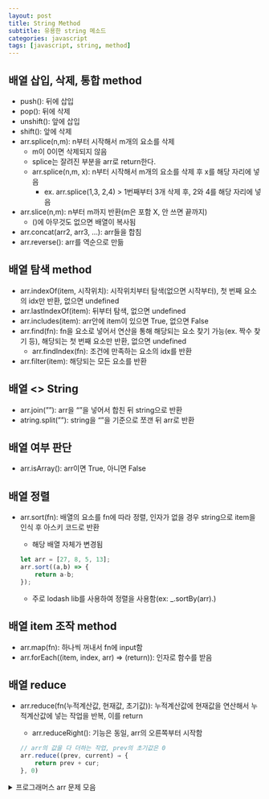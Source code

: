```yaml
---
layout: post
title: String Method
subtitle: 유용한 string 메소드
categories: javascript
tags: [javascript, string, method]
---
```


## 배열 삽입, 삭제, 통합 method

- push(): 뒤에 삽입
- pop(): 뒤에 삭제
- unshift(): 앞에 삽입
- shift(): 앞에 삭제
- arr.splice(n,m): n부터 시작해서 m개의 요소를 삭제
    - m이 0이면 삭제되지 않음
    - splice는 잘려진 부분을 arr로 return한다.
    - arr.splice(n,m, x): n부터 시작해서 m개의 요소를 삭제 후 x를 해당 자리에 넣음
        - ex. arr.splice(1,3, 2,4) > 1번째부터 3개 삭제 후, 2와 4를 해당 자리에 넣음
- arr.slice(n,m): n부터 m까지 반환(m은 포함 X, 안 쓰면 끝까지)
    - ()에 아무것도 없으면 배열이 복사됨
- arr.concat(arr2, arr3, …): arr들을 합침
- arr.reverse(): arr를 역순으로 만듦

## 배열 탐색 method

- arr.indexOf(item, 시작위치): 시작위치부터 탐색(없으면 시작부터), 첫 번째 요소의 idx만 반환, 없으면 undefined
- arr.lastIndexOf(item): 뒤부터 탐색, 없으면 undefined
- arr.includes(item): arr안에 item이 있으면 True, 없으면 False
- arr.find(fn): fn을 요소로 넣어서 연산을 통해 해당되는 요소 찾기 가능(ex. 짝수 찾기 등), 해당되는 첫 번째 요소만 반환, 없으면 undefined
    - arr.findIndex(fn): 조건에 만족하는 요소의 idx를 반환
- arr.filter(item): 해당되는 모든 요소를 반환

## 배열 <> String

- arr.join(””): arr을 “”을 넣어서 합친 뒤 string으로 반환
- atring.split(””): string을 “”을 기준으로 쪼갠 뒤 arr로 반환

## 배열 여부 판단

- arr.isArray(): arr이면 True, 아니면 False

## 배열 정렬

- arr.sort(fn): 배열의 요소를 fn에 따라 정렬, 인자가 없을 경우 string으로 item을 인식 후 아스키 코드로 반환
    - 해당 배열 자체가 변경됨
    
    ```javascript
    let arr = [27, 8, 5, 13];
    arr.sort((a,b) => {
    	return a-b;
    });
    ```
    
    - 주로 lodash lib를 사용하여 정렬을 사용함(ex: _.sortBy(arr).)

## 배열 item 조작 method

- arr.map(fn): 하나씩 꺼내서 fn에 input함
- arr.forEach((item, index, arr) ⇒ (return)): 인자로 함수를 받음

## 배열 reduce

- arr.reduce(fn(누적계산값, 현재값, 초기값)): 누적계산값에 현재값을 연산해서 누적계산값에 넣는 작업을 반복, 이를 return
    - arr.reduceRight(): 기능은 동일, arr의 오른쪽부터 시작함

    ```javascript
    // arr의 값을 다 더하는 작업, prev의 초기값은 0
    arr.reduce((prev, current) ⇒ {
        return prev + cur;
    }, 0)
    ```

<details>
<summary>프로그래머스 arr 문제 모음</summary>
<div markdown="1">

• 배열의 평균값

[https://school.programmers.co.kr/learn/courses/30/lessons/120817](https://school.programmers.co.kr/learn/courses/30/lessons/120817)

• 배열 원소의 길이

[https://school.programmers.co.kr/learn/courses/30/lessons/120854](https://school.programmers.co.kr/learn/courses/30/lessons/120854)

• 머쓱이보다 키 큰 사람

[https://school.programmers.co.kr/learn/courses/30/lessons/120585](https://school.programmers.co.kr/learn/courses/30/lessons/120585)

• 배열 뒤집기

[https://school.programmers.co.kr/learn/courses/30/lessons/120821](https://school.programmers.co.kr/learn/courses/30/lessons/120821)

• 짝수 홀수 개수

[https://school.programmers.co.kr/learn/courses/30/lessons/120824](https://school.programmers.co.kr/learn/courses/30/lessons/120824)

• 최댓값 만들기 (1)

[https://school.programmers.co.kr/learn/courses/30/lessons/120847](https://school.programmers.co.kr/learn/courses/30/lessons/120847)

• 배열 자르기

[https://school.programmers.co.kr/learn/courses/30/lessons/120833](https://school.programmers.co.kr/learn/courses/30/lessons/120833)

• 중복된 숫자 개수

[https://school.programmers.co.kr/learn/courses/30/lessons/120583](https://school.programmers.co.kr/learn/courses/30/lessons/120583)

• 배열의 유사도

[https://school.programmers.co.kr/learn/courses/30/lessons/120903](https://school.programmers.co.kr/learn/courses/30/lessons/120903)

• 삼각형의 완성조건 (1)

[https://school.programmers.co.kr/learn/courses/30/lessons/120889](https://school.programmers.co.kr/learn/courses/30/lessons/120889)

• 배열 두배 만들기

[https://school.programmers.co.kr/learn/courses/30/lessons/120809](https://school.programmers.co.kr/learn/courses/30/lessons/120809)

• 중앙값 구하기

[https://school.programmers.co.kr/learn/courses/30/lessons/120811](https://school.programmers.co.kr/learn/courses/30/lessons/120811)

• n의 배수 고르기

[https://school.programmers.co.kr/learn/courses/30/lessons/120905](https://school.programmers.co.kr/learn/courses/30/lessons/120905)

• 주사위의 개수

[https://school.programmers.co.kr/learn/courses/30/lessons/120845](https://school.programmers.co.kr/learn/courses/30/lessons/120845)

• 최댓값 만들기 (2)

[https://school.programmers.co.kr/learn/courses/30/lessons/120862](https://school.programmers.co.kr/learn/courses/30/lessons/120862)

• 가장 큰 수 찾기

[https://school.programmers.co.kr/learn/courses/30/lessons/120899](https://school.programmers.co.kr/learn/courses/30/lessons/120899)

• 배열 회전시키기

[https://school.programmers.co.kr/learn/courses/30/lessons/120844](https://school.programmers.co.kr/learn/courses/30/lessons/120844)

• 2차원으로 만들기

[https://school.programmers.co.kr/learn/courses/30/lessons/120842](https://school.programmers.co.kr/learn/courses/30/lessons/120842)

• 가까운 수

[https://school.programmers.co.kr/learn/courses/30/lessons/120890](https://school.programmers.co.kr/learn/courses/30/lessons/120890)

• 진료 순서 정하기

[https://school.programmers.co.kr/learn/courses/30/lessons/120835](https://school.programmers.co.kr/learn/courses/30/lessons/120835)

• 7의 개수

[https://school.programmers.co.kr/learn/courses/30/lessons/120912](https://school.programmers.co.kr/learn/courses/30/lessons/120912)

• 공 던지기

[https://school.programmers.co.kr/learn/courses/30/lessons/120843](https://school.programmers.co.kr/learn/courses/30/lessons/120843)

• 잘라서 배열로 저장하기

[https://school.programmers.co.kr/learn/courses/30/lessons/120913](https://school.programmers.co.kr/learn/courses/30/lessons/120913)

• 외계어 사전

[https://school.programmers.co.kr/learn/courses/30/lessons/120869](https://school.programmers.co.kr/learn/courses/30/lessons/120869)

• 캐릭터의 좌표

[https://school.programmers.co.kr/learn/courses/30/lessons/120861](https://school.programmers.co.kr/learn/courses/30/lessons/120861)

• 직사각형 넓이 구하기

[https://school.programmers.co.kr/learn/courses/30/lessons/120860](https://school.programmers.co.kr/learn/courses/30/lessons/120860)

• 로그인 성공?

[https://school.programmers.co.kr/learn/courses/30/lessons/120883](https://school.programmers.co.kr/learn/courses/30/lessons/120883)

• 등수 매기기

[https://school.programmers.co.kr/learn/courses/30/lessons/120882](https://school.programmers.co.kr/learn/courses/30/lessons/120882)

• 특이한 정렬

[https://school.programmers.co.kr/learn/courses/30/lessons/120880](https://school.programmers.co.kr/learn/courses/30/lessons/120880)

• 최빈값 구하기

[https://school.programmers.co.kr/learn/courses/30/lessons/120812](https://school.programmers.co.kr/learn/courses/30/lessons/120812)

• OX퀴즈

[https://school.programmers.co.kr/learn/courses/30/lessons/120907](https://school.programmers.co.kr/learn/courses/30/lessons/120907)

• 다음에 올 숫자

[https://school.programmers.co.kr/learn/courses/30/lessons/120924](https://school.programmers.co.kr/learn/courses/30/lessons/120924)

• 안전지대

[https://school.programmers.co.kr/learn/courses/30/lessons/120866](https://school.programmers.co.kr/learn/courses/30/lessons/120866)

• 겹치는 선분의 길이

[https://school.programmers.co.kr/learn/courses/30/lessons/120876](https://school.programmers.co.kr/learn/courses/30/lessons/120876)

• 평행

[https://school.programmers.co.kr/learn/courses/30/lessons/120875](https://school.programmers.co.kr/learn/courses/30/lessons/120875)

• 옹알이 (1)

[https://school.programmers.co.kr/learn/courses/30/lessons/120956](https://school.programmers.co.kr/learn/courses/30/lessons/120956)

</div>
</details>